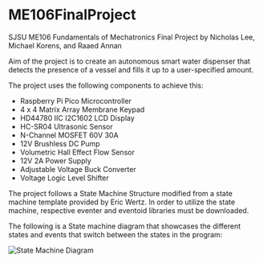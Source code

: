 # ME106FinalProject

SJSU ME106 Fundamentals of Mechatronics Final Project by Nicholas Lee, Michael Korens, and Raaed Annan

Aim of the project is to create an autonomous smart water dispenser that detects the presence of a vessel and fills it up to a user-specified amount.

The project uses the following components to achieve this:

* Raspberry Pi Pico Microcontroller
* 4 x 4 Matrix Array Membrane Keypad
* HD44780 IIC I2C1602 LCD Display
* HC-SR04 Ultrasonic Sensor
* N-Channel MOSFET 60V 30A
* 12V Brushless DC Pump
* Volumetric Hall Effect Flow Sensor
* 12V 2A Power Supply
* Adjustable Voltage Buck Converter
* Voltage Logic Level Shifter

The project follows a State Machine Structure modified from a state machine template provided by Eric Wertz.
In order to utilize the state machine, respective eventer and eventoid libraries must be downloaded.

The following is a State machine diagram that showcases the different states and events that switch between the states in the program:

![State Machine Diagram](/assets/images/StateDiagram.png)
